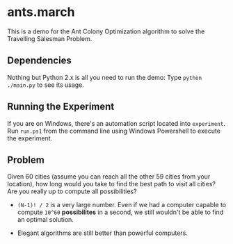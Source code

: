 ants.march
==========

This is a demo for the Ant Colony Optimization algorithm to solve the
Travelling Salesman Problem.

## Dependencies

Nothing but Python 2.x is all you need to run the demo:
Type ``python ./main.py`` to see its usage.

## Running the Experiment

If you are on Windows, there's an automation script located into ``experiment``.
Run ``run.ps1`` from the command line using Windows Powershell to execute the experiment.

## Problem

Given 60 cities (assume you can reach all the other 59 cities from your location),
how long would you take to find the best path to visit all cities? Are you really up
to compute all possibilities?

* ``(N-1)! / 2`` is a very large number. Even if we had a computer capable to compute ``10^60``
**possibilites** in a second, we still wouldn't be able to find an optimal solution. 

* Elegant algorithms are still better than powerful computers.
